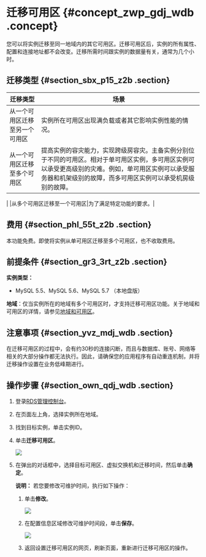# 迁移可用区 {#concept_zwp_gdj_wdb .concept}

您可以将实例迁移至同一地域内的其它可用区。迁移可用区后，实例的所有属性、配置和连接地址都不会改变。迁移所需时间跟实例的数据量有关，通常为几个小时。

## 迁移类型 {#section_sbx_p15_z2b .section}

|迁移类型|场景|
|----|--|
|从一个可用区迁移至另一个可用区|实例所在可用区出现满负载或者其它影响实例性能的情况。|
|从一个可用区迁移至多个可用区|提高实例的容灾能力，实现跨级房容灾。主备实例分别位于不同的可用区。相对于单可用区实例，多可用区实例可以承受更高级别的灾难。例如，单可用区实例可以承受服务器和机架级别的故障，而多可用区实例可以承受机房级别的故障。

|
|从多个可用区迁移至一个可用区|为了满足特定功能的要求。|

## 费用 {#section_phl_55t_z2b .section}

本功能免费。即使将实例从单可用区迁移至多个可用区，也不收取费用。

## 前提条件 {#section_gr3_3rt_z2b .section}

**实例类型：**

-   MySQL 5.5、MySQL 5.6、MySQL 5.7 （本地盘版）

**地域**：仅当实例所在的地域有多个可用区时，才支持迁移可用区功能。关于地域和可用区的详情，请参见[地域和可用区](https://www.alibabacloud.com/help/zh/doc-detail/40654.htm)。

## 注意事项 {#section_yvz_mdj_wdb .section}

在迁移可用区的过程中，会有约30秒的连接闪断，而且与数据库、账号、网络等相关的大部分操作都无法执行。因此，请确保您的应用程序有自动重连机制，并将迁移操作设置在业务低峰期进行。

## 操作步骤 {#section_own_qdj_wdb .section}

1.  登录[RDS管理控制台](https://rds.console.aliyun.com/)。
2.  在页面左上角，选择实例所在地域。
3.  找到目标实例，单击实例ID。
4.  单击**迁移可用区**。

    ![](http://static-aliyun-doc.oss-cn-hangzhou.aliyuncs.com/assets/img/7884/15445845683015_zh-CN.png)

5.  在弹出的对话框中，选择目标可用区、虚拟交换机和迁移时间，然后单击**确定**。

    **说明：** 若您要修改可维护时间，执行如下操作：

    1.  单击**修改**。

        ![](http://static-aliyun-doc.oss-cn-hangzhou.aliyuncs.com/assets/img/7884/15445845693017_zh-CN.png)

    2.  在配置信息区域修改可维护时间段，单击**保存**。

        ![](http://static-aliyun-doc.oss-cn-hangzhou.aliyuncs.com/assets/img/7884/154458456921079_zh-CN.png)

    3.  返回设置迁移可用区的网页，刷新页面，重新进行迁移可用区的操作。

